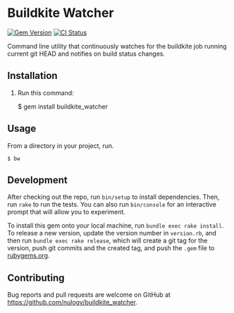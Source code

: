 # Buildkite Watcher

[![Gem Version](https://badge.fury.io/rb/buildkite_watcher.svg)](https://badge.fury.io/rb/buildkite_watcher)
[![CI Status](https://github.com/nulogy/buildkite_watcher/workflows/CI/badge.svg?branch=main)](https://github.com/nulogy/buildkite_watcher/actions?query=workflow%3ACI)

Command line utility that continuously watches for the buildkite job running current git HEAD and notifies on build status changes.

## Installation

1. Run this command:

    $ gem install buildkite_watcher

## Usage

From a directory in your project, run.

`$ bw`

## Development

After checking out the repo, run `bin/setup` to install dependencies. Then, run `rake` to run the tests. You can also run `bin/console` for an interactive prompt that will allow you to experiment.

To install this gem onto your local machine, run `bundle exec rake install`. To release a new version, update the version number in `version.rb`, and then run `bundle exec rake release`, which will create a git tag for the version, push git commits and the created tag, and push the `.gem` file to [rubygems.org](https://rubygems.org).

## Contributing

Bug reports and pull requests are welcome on GitHub at https://github.com/nulogy/buildkite_watcher.
